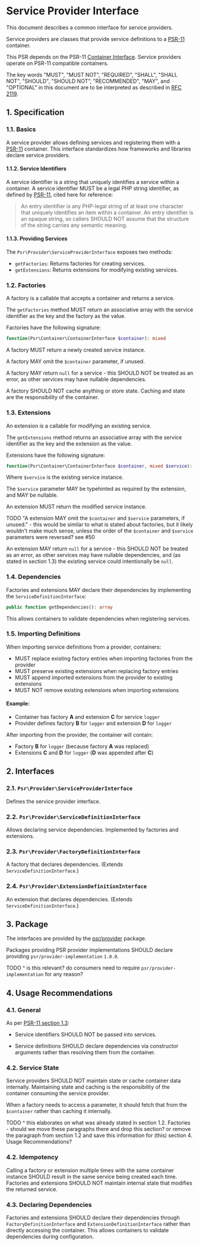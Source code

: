 # Service Provider Interface

This document describes a common interface for service providers.

Service providers are classes that provide service definitions to a [PSR-11][] container.

This PSR depends on the PSR-11 [Container Interface][]. Service providers operate on PSR-11 compatible containers.

The key words "MUST", "MUST NOT", "REQUIRED", "SHALL", "SHALL NOT", "SHOULD",
"SHOULD NOT", "RECOMMENDED", "MAY", and "OPTIONAL" in this document are to be
interpreted as described in [RFC 2119][].

[PSR-11]: https://www.php-fig.org/psr/psr-11/
[RFC 2119]: http://tools.ietf.org/html/rfc2119
[Container Interface]: https://www.php-fig.org/psr/psr-11/#31-psrcontainercontainerinterface

## 1. Specification

### 1.1. Basics

A service provider allows defining services and registering them with a [PSR-11][] container. This interface standardizes how frameworks and libraries declare service providers.

#### 1.1.2. Service Identifiers

A service identifier is a string that uniquely identifies a service within a container. A service identifier MUST be a legal PHP string identifier, as defined by [PSR-11][], cited here for reference:

> An entry identifier is any PHP-legal string of at least one character that uniquely identifies an item within a container. An entry identifier is an opaque string, so callers SHOULD NOT assume that the structure of the string carries any semantic meaning.

#### 1.1.3. Providing Services

The `Psr\Provider\ServiceProviderInterface` exposes two methods:

- `getFactories`: Returns factories for creating services.
- `getExtensions`: Returns extensions for modifying existing services.

### 1.2. Factories

A factory is a callable that accepts a container and returns a service. 

The `getFactories` method MUST return an associative array with the service identifier as the key and the factory as the value.

Factories have the following signature:

```php
function(Psr\Container\ContainerInterface $container): mixed
```

A factory MUST return a newly created service instance.

A factory MAY omit the `$container` parameter, if unused.

A factory MAY return `null` for a service - this SHOULD NOT be treated as an error, as other services may have nullable dependencies.

A factory SHOULD NOT cache anything or store state. Caching and state are the responsibility of the container.

### 1.3. Extensions

An extension is a callable for modifying an existing service.

The `getExtensions` method returns an associative array with the service identifier as the key and the extension as the value.

Extensions have the following signature:

```php
function(Psr\Container\ContainerInterface $container, mixed $service): mixed
```

Where `$service` is the existing service instance.

The `$service` parameter MAY be typehinted as required by the extension, and MAY be nullable.

An extension MUST return the modified service instance.

TODO "A extension MAY omit the `$container` and `$service` parameters, if unused." - this would be similar to what is stated about factories, but it likely wouldn't make much sense, unless the order of the `$container` and `$service` parameters were reversed? see #50

An extension MAY return `null` for a service - this SHOULD NOT be treated as an error, as other services may have nullable dependencies, and (as stated in section 1.3) the existing service could intentionally be `null`.

### 1.4. Dependencies

Factories and extensions MAY declare their dependencies by implementing the `ServiceDefinitionInterface`:

```php
public function getDependencies(): array
```

This allows containers to validate dependencies when registering services.

### 1.5. Importing Definitions

When importing service definitions from a provider, containers:

- MUST replace existing factory entries when importing factories from the provider
- MUST preserve existing extensions when replacing factory entries 
- MUST append imported extensions from the provider to existing extensions
- MUST NOT remove existing extensions when importing extensions

#### Example:

* Container has factory **A** and extension **C** for service `logger`
* Provider defines factory **B** for `logger` and extension **D** for `logger`

After importing from the provider, the container will contain:

* Factory **B** for `logger` (because factory **A** was replaced)
* Extensions **C** and **D** for `logger` (**D** was appended after **C**)

## 2. Interfaces

### 2.1. `Psr\Provider\ServiceProviderInterface`

Defines the service provider interface.

### 2.2. `Psr\Provider\ServiceDefinitionInterface` 

Allows declaring service dependencies. Implemented by factories and extensions.

### 2.3. `Psr\Provider\FactoryDefinitionInterface`

A factory that declares dependencies. (Extends `ServiceDefinitionInterface`.)

### 2.4. `Psr\Provider\ExtensionDefinitionInterface`

An extension that declares dependencies. (Extends `ServiceDefinitionInterface`.)

## 3. Package

The interfaces are provided by the [psr/provider](https://packagist.org/packages/psr/provider) package.

Packages providing PSR provider implementations SHOULD declare providing `psr/provider-implementation` `1.0.0`.

TODO ^ is this relevant? do consumers need to require `psr/provider-implementation` for any reason?

## 4. Usage Recommendations 

### 4.1. General

As per [PSR-11 section 1.3][]:

- Service identifiers SHOULD NOT be passed into services.

- Service definitions SHOULD declare dependencies via constructor arguments rather than resolving them from the container.

[PSR-11 section 1.3]: https://www.php-fig.org/psr/psr-11/#13-recommended-usage

### 4.2. Service State

Service providers SHOULD NOT maintain state or cache container data internally. Maintaining state and caching is the responsibility of the container consuming the service provider.

When a factory needs to access a parameter, it should fetch that from the `$container` rather than caching it internally.

TODO ^ this elaborates on what was already stated in section 1.2. Factories - should we move these paragraphs there and drop this section? or remove the paragraph from section 1.2 and save this information for (this) section 4. Usage Recommendations?

### 4.2. Idempotency  

Calling a factory or extension multiple times with the same container instance SHOULD result in the same service being created each time. Factories and extensions SHOULD NOT maintain internal state that modifies the returned service.

### 4.3. Declaring Dependencies

Factories and extensions SHOULD declare their dependencies through `FactoryDefinitionInterface` and `ExtensionDefinitionInterface` rather than directly accessing the container. This allows containers to validate dependencies during configuration.
